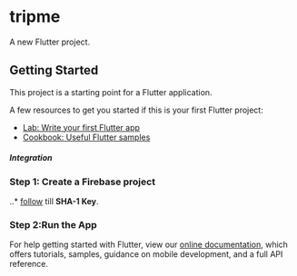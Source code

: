 # tripme

A new Flutter project.

## Getting Started

This project is a starting point for a Flutter application.

A few resources to get you started if this is your first Flutter project:

- [Lab: Write your first Flutter app](https://flutter.dev/docs/get-started/codelab)
- [Cookbook: Useful Flutter samples](https://flutter.dev/docs/cookbook)

##### Integration
### Step 1: Create a Firebase project
..* [follow](https://medium.com/flutterpub/firebase-integration-in-flutter-application-bb1c5f4a0eb9) till **SHA-1 Key**.
### Step 2:**Run the App**

For help getting started with Flutter, view our
[online documentation](https://flutter.dev/docs), which offers tutorials,
samples, guidance on mobile development, and a full API reference.
